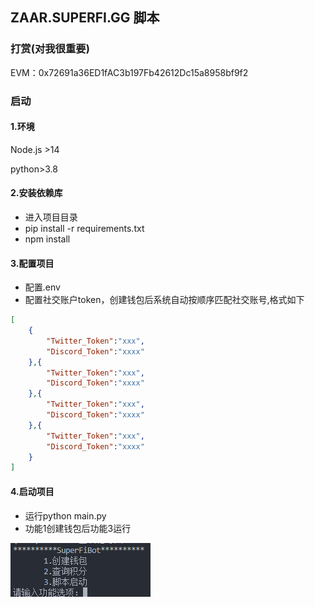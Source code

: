 ## ZAAR.SUPERFI.GG 脚本

### 打赏(对我很重要)

EVM：0x72691a36ED1fAC3b197Fb42612Dc15a8958bf9f2

### 启动

#### 1.环境

Node.js >14

python>3.8

#### 2.安装依赖库

* 进入项目目录
* pip install -r requirements.txt
* npm install

#### 3.配置项目

* 配置.env
* 配置社交账户token，创建钱包后系统自动按顺序匹配社交账号,格式如下

```json
[
    {
        "Twitter_Token":"xxx",
        "Discord_Token":"xxxx"
    },{
        "Twitter_Token":"xxx",
        "Discord_Token":"xxxx"
    },{
        "Twitter_Token":"xxx",
        "Discord_Token":"xxxx"
    },{
        "Twitter_Token":"xxx",
        "Discord_Token":"xxxx"
    }
]
```

#### 4.启动项目

* 运行python main.py
* 功能1创建钱包后功能3运行

![1728563817630](image/README/1728563817630.png)
